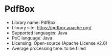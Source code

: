 # PdfBox
* Library name: PdfBox
* Library site: https://pdfbox.apache.org/
* Supported languages: Java
* PoC language: Java
* Licensing: Open-source (Apache License v2.0)
* Average processing time: to be filled
